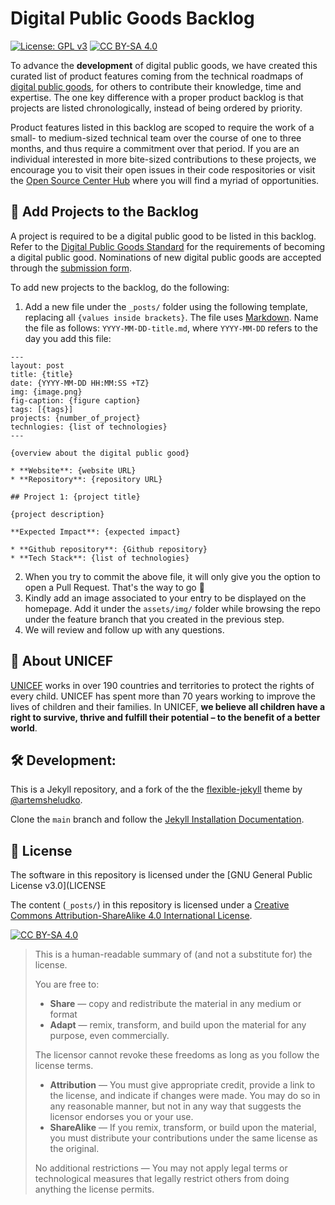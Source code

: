# Digital Public Goods Backlog

[![License: GPL v3](https://img.shields.io/badge/License-GPL%20v3-blue.svg)](https://www.gnu.org/licenses/gpl-3.0) [![CC BY-SA 4.0][cc-by-sa-shield]](LICENSE)

To advance the **development** of digital public goods, we have created this curated list of product features coming from the technical roadmaps of [digital public goods](https://digitalpublicgoods.net/registry), for others to contribute their knowledge, time and expertise. The one key difference with a proper product backlog is that projects are listed chronologically, instead of being ordered by priority.

Product features listed in this backlog are scoped to require the work of a small- to medium-sized technical team over the course of one to three months, and thus require a commitment over that period. If you are an individual interested in more bite-sized contributions to these projects, we encourage you to visit their open issues in their code respositories or visit the [Open Source Center Hub](https://hub.osc.dial.community/c/osc/37) where you will find a myriad of opportunities.

## 🤝 Add Projects to the Backlog

A project is required to be a digital public good to be listed in this backlog. Refer to the [Digital Public Goods Standard](https://digitalpublicgoods.net/standard/) for the requirements of becoming a digital public good. Nominations of new digital public goods are accepted through the [submission form](https://digitalpublicgoods.net/submission).

To add new projects to the backlog, do the following:
1. Add a new file under the `_posts/` folder using the following template, replacing all `{values inside brackets}`. The file uses [Markdown](https://guides.github.com/features/mastering-markdown/). Name the file as follows: `YYYY-MM-DD-title.md`, where `YYYY-MM-DD` refers to the day you add this file:

```
---
layout: post
title: {title}
date: {YYYY-MM-DD HH:MM:SS +TZ}
img: {image.png}
fig-caption: {figure caption}
tags: [{tags}]
projects: {number_of_project}
technlogies: {list of technologies}
---

{overview about the digital public good}

* **Website**: {website URL}
* **Repository**: {repository URL}

## Project 1: {project title}

{project description}

**Expected Impact**: {expected impact}

* **Github repository**: {Github repository}
* **Tech Stack**: {list of technologies}
```

2. When you try to commit the above file, it will only give you the option to open a Pull Request. That's the way to go 💪
3. Kindly add an image associated to your entry to be displayed on the homepage. Add it under the `assets/img/` folder while browsing the repo under the feature branch that you created in the previous step.
4. We will review and follow up with any questions.


## 💙 About UNICEF

[UNICEF](https://www.unicef.org/) works in over 190 countries and territories to protect the rights of every child. UNICEF has spent more than 70 years working to improve the lives of children and their families. In UNICEF, **we believe all children have a right to survive, thrive and fulfill their potential – to the benefit of a better world**.

## 🛠 Development:

This is a Jekyll repository, and a fork of the the [flexible-jekyll](https://github.com/artemsheludko/flexible-jekyll) theme by [@artemsheludko](https://github.com/artemsheludko).

Clone the ``main`` branch and follow the [Jekyll Installation Documentation](https://jekyllrb.com/docs/installation/).

## :memo: License

The software in this repository is licensed under the [GNU General Public License v3.0](LICENSE

The content (`_posts/`) in this repository  is licensed under a [Creative Commons Attribution-ShareAlike 4.0 International License](LICENSE).

[![CC BY-SA 4.0][cc-by-sa-image]](LICENSE)

> This is a human-readable summary of (and not a substitute for) the license.
> 
> You are free to:
> * **Share** — copy and redistribute the material in any medium or format
> * **Adapt** — remix, transform, and build upon the material for any purpose, even commercially.
> 
> The licensor cannot revoke these freedoms as long as you follow the license terms.
> 
> * **Attribution** — You must give appropriate credit, provide a link to the license, and indicate if changes were made. You may do so in any reasonable manner, but not in any way that suggests the licensor endorses you or your use.
> * **ShareAlike** — If you remix, transform, or build upon the material, you must distribute your contributions under the same license as the original.
>
> No additional restrictions — You may not apply legal terms or technological measures that legally restrict others from doing anything the license permits.

[cc-by-sa-image]: https://licensebuttons.net/l/by-sa/4.0/88x31.png
[cc-by-sa-shield]: https://img.shields.io/badge/License-CC%20BY--SA%204.0-lightgrey.svg



